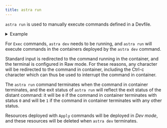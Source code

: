 ```yaml
---
title: astra run
---
```


`astra run` is used to manually execute commands defined in a Devfile.

<details>
<summary>Example</summary>

A command `connect` is defined in the Devfile, executing the `bash` command in the `runtime` component.

```yaml
schemaVersion: 2.2.0
[...]
commands:
  - id: connect
    exec:
      component: runtime
      commandLine: bash
  [...]

```

```shell
$ astra run connect
bash-4.4$ 
```

</details>


For `Exec` commands, `astra dev` needs to be running, and `astra run` 
will execute commands in the containers deployed by the `astra dev` command. 

Standard input is redirected to the command running in the container, and the terminal is configured in Raw mode. For these reasons, any character will be redirected to the command in container, including the Ctrl-c character which can thus be used to interrupt the command in container.

The `astra run` command terminates when the command in container terminates, and the exit status of `astra run` will reflect the exit status of the distant command: it will be `0` if the command in container terminates with status `0` and will be `1` if the command in container terminates with any other status.

Resources deployed with `Apply` commands will be deployed in *Dev mode*, 
and these resources will be deleted when `astra dev` terminates.

